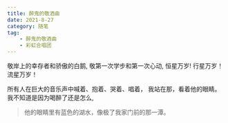 ```yaml
---
title: 醉鬼的敬酒曲
date: 2021-8-27
category: 随笔
tag: 
	- 醉鬼的敬酒曲
	- 彩虹合唱团
---
```

敬岸上的幸存者和骄傲的白鹅,
敬第一次学步和第一次心动,
恒星万岁!
行星万岁！
流星万岁！

所有人在巨大的音乐声中喊着、抱着、哭着、唱着， 
我站在那，看着他的眼睛。
我不知道是因为喝醉了还是怎么,

>他的眼睛里有蓝色的湖水，像极了我家门前的那一潭。